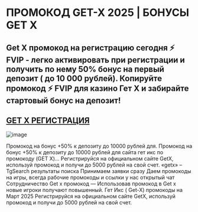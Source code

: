 # ПРОМОКОД GET-X 2025 | БОНУСЫ GET X 

## Get X промокод на регистрацию сегодня ⚡ FVIP - легко активировать при регистрации и получить по нему 50% бонус на первый депозит ( до 10 000 рублей). Копируйте промокод ⚡ FVIP для казино Гет Х и забирайте стартовый бонус на депозит!

## [GET X РЕГИСТРАЦИЯ](https://linkcasino.ru/get-x)

![image](https://github.com/user-attachments/assets/cd407340-4667-4878-a8b8-d0b38726e27f)


Промокод на бонус +50% к депозиту до 10000 рублей для. Промокод на бонус +50% к депозиту до 10000 рублей для сайта гет икс по промокоду (GET X)...
Регистрируйся на официальном сайте GetX, используй промокод и получи до 5000 рублей на свой счет.
«getx» – TgSearch результаты поиска Принимаем заявки сразу Даем промокоды на игры, всегда рабочие промокоды и ссылки у нас открытый чат Сотрудничество
Get x промокод — Использовав промокод в Get x новые игроки получают повышенный. Гет Икс ( Get-X) промокоды на Март 2025 Регистрируйся на официальном сайте GetX, используй промокод и получи до 5000 рублей на свой счет.
